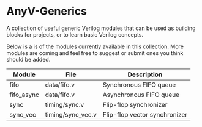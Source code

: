# AnyV-Generics

A collection of useful generic Verilog modules that can be used as building blocks for projects, or to learn basic Verilog concepts.

Below is a is of the modules currently available in this collection. More modules are coming and feel free to suggest or submit ones you think should be added.

| Module     | File              | Description                   |
| ---------- | ----------------- | ----------------------------- |
| fifo       | data/fifo.v       | Synchronous FIFO queue        |
| fifo_async | data/fifo.v       | Asynchronous FIFO queue       |
| sync       | timing/sync.v     | Flip-flop synchronizer        |
| sync_vec   | timing/sync_vec.v | Flip-flop vector synchronizer |
